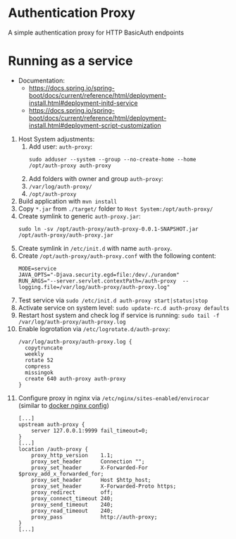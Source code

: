 # Authentication Proxy

A simple authentication proxy for HTTP BasicAuth endpoints

# Running as a service

 * Documentation:
   * https://docs.spring.io/spring-boot/docs/current/reference/html/deployment-install.html#deployment-initd-service
   * https://docs.spring.io/spring-boot/docs/current/reference/html/deployment-install.html#deployment-script-customization


 1. Host System adjustments:
     1. Add user: `auth-proxy`:
        ```
        sudo adduser --system --group --no-create-home --home /opt/auth-proxy auth-proxy
        ```
     1. Add folders with owner and group `auth-proxy`:
       1. `/var/log/auth-proxy/`
       1. `/opt/auth-proxy`
 1. Build application with `mvn install`
 1. Copy `*.jar` from `./target/` folder to `Host System:/opt/auth-proxy/`
 1. Create symlink to generic `auth-proxy.jar`:
    ```
    sudo ln -sv /opt/auth-proxy/auth-proxy-0.0.1-SNAPSHOT.jar /opt/auth-proxy/auth-proxy.jar
    ```
 1. Create symlink in `/etc/init.d` with name `auth-proxy`.
 1. Create `/opt/auth-proxy/auth-proxy.conf` with the following content:
    ```
    MODE=service
    JAVA_OPTS="-Djava.security.egd=file:/dev/./urandom"
    RUN_ARGS="--server.servlet.contextPath=/auth-proxy  --logging.file=/var/log/auth-proxy/auth-proxy.log"
    ```
 1. Test service via `sudo /etc/init.d auth-proxy start|status|stop`
 1. Activate service on system level: `sudo update-rc.d auth-proxy defaults`
 1. Restart host system and check log if service is running: `sudo tail -f /var/log/auth-proxy/auth-proxy.log`
 1. Enable logrotation via `/etc/logrotate.d/auth-proxy`:
    ```
    /var/log/auth-proxy/auth-proxy.log {
      copytruncate
      weekly
      rotate 52
      compress
      missingok
      create 640 auth-proxy auth-proxy
    }
    ```
 1. Configure proxy in nginx via `/etc/nginx/sites-enabled/envirocar` (similar to [docker nginx config](docker-nginx-proxy.conf))
    ```
    [...]
    upstream auth-proxy {
        server 127.0.0.1:9999 fail_timeout=0;
    }
    [...]
    location /auth-proxy {
        proxy_http_version    1.1;
        proxy_set_header      Connection "";
        proxy_set_header      X-Forwarded-For $proxy_add_x_forwarded_for;
        proxy_set_header      Host $http_host;
        proxy_set_header      X-Forwarded-Proto https;
        proxy_redirect        off;
        proxy_connect_timeout 240;
        proxy_send_timeout    240;
        proxy_read_timeout    240;
        proxy_pass            http://auth-proxy;
    }
    [...]
    ```
